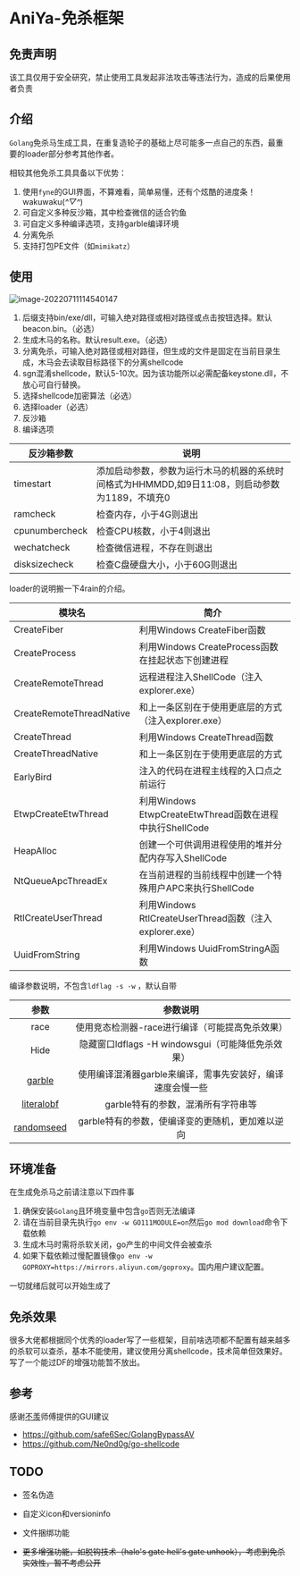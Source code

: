 # AniYa-免杀框架

## 免责声明

该工具仅用于安全研究，禁止使用工具发起非法攻击等违法行为，造成的后果使用者负责

## 介绍

`Golang`免杀马生成工具，在重复造轮子的基础上尽可能多一点自己的东西，最重要的loader部分参考其他作者。

相较其他免杀工具具备以下优势：

1. 使用`fyne`的GUI界面，不算难看，简单易懂，还有个炫酷的进度条！wakuwaku(*^▽^*)
2. 可自定义多种反沙箱，其中检查微信的适合钓鱼
3. 可自定义多种编译选项，支持garble编译环境
4. 分离免杀
5. 支持打包PE文件（如`mimikatz`）

## 使用

![image-20220711114540147](https://github.com/piiperxyz/AniYa/blob/main/img/image-20220711114540147.png)

1. 后缀支持bin/exe/dll，可输入绝对路径或相对路径或点击按钮选择。默认beacon.bin。（必选）
2. 生成木马的名称。默认result.exe。（必选）
3. 分离免杀，可输入绝对路径或相对路径，但生成的文件是固定在当前目录生成，木马会去读取目标路径下的分离shellcode
4. sgn混淆shellcode，默认5-10次。因为该功能所以必需配备keystone.dll，不放心可自行替换。
5. 选择shellcode加密算法（必选）
6. 选择loader（必选）
7. 反沙箱
8. 编译选项

| 反沙箱参数     | 说明                                                         |
| -------------- | ------------------------------------------------------------ |
| timestart      | 添加启动参数，参数为运行木马的机器的系统时间格式为HHMMDD,如9日11:08，则启动参数为1189，不填充0 |
| ramcheck       | 检查内存，小于4G则退出                                       |
| cpunumbercheck | 检查CPU核数，小于4则退出                                     |
| wechatcheck    | 检查微信进程，不存在则退出                                   |
| disksizecheck  | 检查C盘硬盘大小，小于60G则退出                               |

loader的说明搬一下4rain的介绍。

| 模块名                   | 简介                                                     |
| ------------------------ | -------------------------------------------------------- |
| CreateFiber              | 利用Windows CreateFiber函数                              |
| CreateProcess            | 利用Windows CreateProcess函数在挂起状态下创建进程        |
| CreateRemoteThread       | 远程进程注入ShellCode（注入explorer.exe）                |
| CreateRemoteThreadNative | 和上一条区别在于使用更底层的方式（注入explorer.exe）     |
| CreateThread             | 利用Windows CreateThread函数                             |
| CreateThreadNative       | 和上一条区别在于使用更底层的方式                         |
| EarlyBird                | 注入的代码在进程主线程的入口点之前运行                   |
| EtwpCreateEtwThread      | 利用Windows EtwpCreateEtwThread函数在进程中执行ShellCode |
| HeapAlloc                | 创建一个可供调用进程使用的堆并分配内存写入ShellCode      |
| NtQueueApcThreadEx       | 在当前进程的当前线程中创建一个特殊用户APC来执行ShellCode |
| RtlCreateUserThread      | 利用Windows RtlCreateUserThread函数（注入explorer.exe）  |
| UuidFromString           | 利用Windows UuidFromStringA函数                          |

编译参数说明，不包含`ldflag -s -w` ，默认自带

|                             参数                             |                          参数说明                          |
| :----------------------------------------------------------: | :--------------------------------------------------------: |
|                             race                             |      使用竞态检测器-race进行编译（可能提高免杀效果）       |
|                             Hide                             |     隐藏窗口ldflags -H windowsgui（可能降低免杀效果）      |
|        [garble](https://github.com/burrowers/garble)         | 使用编译混淆器garble来编译，需事先安装好，编译速度会慢一些 |
| [literalobf](https://github.com/burrowers/garble#literal-obfuscation) |             garble特有的参数，混淆所有字符串等             |
| [randomseed](https://github.com/burrowers/garble#determinism-and-seeds) |      garble特有的参数，使编译变的更随机，更加难以逆向      |

## 环境准备

在生成免杀马之前请注意以下四件事

1. 确保安装`Golang`且环境变量中包含`go`否则无法编译
2. 请在当前目录先执行`go env -w GO111MODULE=on`然后`go mod download`命令下载依赖
3. 生成木马时需将杀软关闭，go产生的中间文件会被查杀
4. 如果下载依赖过慢配置镜像`go env -w GOPROXY=https://mirrors.aliyun.com/goproxy`。国内用户建议配置。

一切就绪后就可以开始生成了

## 免杀效果

很多大佬都根据同个优秀的loader写了一些框架，目前啥选项都不配置有越来越多的杀软可以查杀，基本不能使用，建议使用分离shellcode，技术简单但效果好。写了一个能过DF的增强功能暂不放出。

## 参考

感谢[不羡](https://github.com/V1rtu0l)师傅提供的GUI建议

- https://github.com/safe6Sec/GolangBypassAV
- https://github.com/Ne0nd0g/go-shellcode

## TODO

- 签名伪造

- 自定义icon和versioninfo
- 文件捆绑功能

- ~~更多增强功能，如脱钩技术（halo's gate hell's gate unhook），考虑到免杀实效性，暂不考虑公开~~

